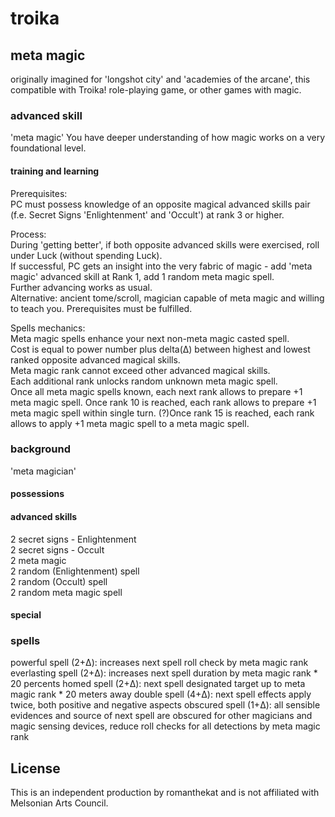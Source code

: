 # troika


## meta magic
originally imagined for 'longshot city' and 'academies of the arcane', this compatible with Troika! role-playing game, or other games with magic.

### advanced skill
'meta magic'
You have deeper understanding of how magic works on a very foundational level.

#### training and learning
Prerequisites:  
PC must possess knowledge of an opposite magical advanced skills pair (f.e. Secret Signs 'Enlightenment' and 'Occult') at rank 3 or higher. 

Process:  
During 'getting better', if both opposite advanced skills were exercised, roll under Luck (without spending Luck).   
If successful, PC gets an insight into the very fabric of magic - add 'meta magic' advanced skill at Rank 1, add 1 random meta magic spell.  
Further advancing works as usual.  
Alternative: ancient tome/scroll, magician capable of meta magic and willing to teach you. Prerequisites must be fulfilled.

Spells mechanics:  
Meta magic spells enhance your next non-meta magic casted spell.  
Cost is equal to power number plus delta(Δ) between highest and lowest ranked opposite advanced magical skills.  
Meta magic rank cannot exceed other advanced magical skills.  
Each additional rank unlocks random unknown meta magic spell.  
Once all meta magic spells known, each next rank allows to prepare +1 meta magic spell. 
Once rank 10 is reached, each rank allows to prepare +1 meta magic spell within single turn.
(?)Once rank 15 is reached, each rank allows to apply +1 meta magic spell to a meta magic spell.  

### background
'meta magician'
#### possessions
#### advanced skills
2 secret signs - Enlightenment  
2 secret signs - Occult  
2 meta magic  
2 random (Enlightenment) spell  
2 random (Occult) spell  
2 random meta magic spell  
#### special


### spells
powerful spell (2+Δ): increases next spell roll check by meta magic rank
everlasting spell (2+Δ): increases next spell duration by meta magic rank * 20 percents
homed spell (2+Δ): next spell designated target up to meta magic rank * 20 meters away
double spell (4+Δ): next spell effects apply twice, both positive and negative aspects
obscured spell (1+Δ): all sensible evidences and source of next spell are obscured for other magicians and magic sensing devices, reduce roll checks for all detections by meta magic rank


## License
This is an independent production by romanthekat and is not affiliated with Melsonian Arts Council. 
